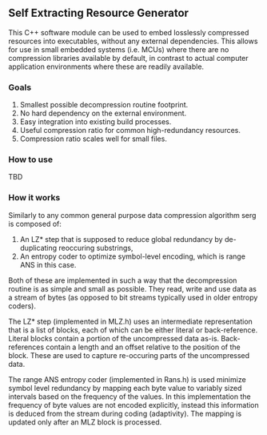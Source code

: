 ## Self Extracting Resource Generator

This C++ software module can be used to embed losslessly compressed resources into executables, without any external dependencies. This allows for use in small embedded systems (i.e. MCUs) where there are no compression libraries available by default, in contrast to actual computer application environments where these are readily available.

### Goals

 1. Smallest possible decompression routine footprint.
 2. No hard dependency on the external environment.
 3. Easy integration into existing build processes.
 4. Useful compression ratio for common high-redundancy resources.
 5. Compression ratio scales well for small files.

### How to use

TBD

### How it works

Similarly to any common general purpose data compression algorithm serg is composed of:

  1. An LZ* step that is supposed to reduce global redundancy by de-duplicating reoccuring substrings,
  2. An entropy coder to optimize symbol-level encoding, which is range ANS in this case.
  
Both of these are implemented in such a way that the decompression routine is as simple and small as possible. 
They read, write and use data as a stream of bytes (as opposed to bit streams typically used in older entropy coders).

The LZ* step  (implemented in MLZ.h) uses an intermediate representation that is a list of blocks, each of which can be either literal or back-reference. 
Literal blocks contain a portion of the uncompressed data as-is. 
Back-references contain a length and an offset relative to the position of the block. 
These are used to capture re-occuring parts of the uncompressed data.

The range ANS entropy coder (implemented in Rans.h) is used minimize symbol level redundancy by mapping each byte value to variably sized intervals based on the frequency of the values. 
In this implementation the frequency of byte values are not encoded explicitly, instead this information is deduced from the stream during coding (adaptivity).
The mapping is updated only after an MLZ block is processed.
